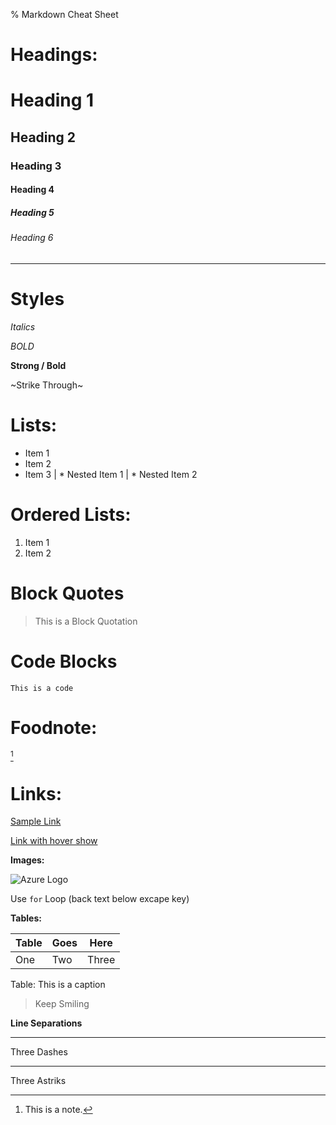 % Markdown Cheat Sheet

# Headings:

# Heading 1
## Heading 2
### Heading 3
#### Heading 4
##### Heading 5
###### Heading 6


---

# Styles

_Italics_

*BOLD*

**Strong / Bold**

~Strike Through~

<!-- UL -->
# Lists:

* Item 1
* Item 2
* Item 3
| * Nested Item 1
| * Nested Item 2


# Ordered Lists:

1. Item 1
2. Item 2


<!-- Blockquote -->

# Block Quotes

> This is a Block Quotation 

# Code Blocks

```
This is a code
```

# Foodnote:

[^Note]

[^Note]: This is a note.

# Links:

[Sample Link](https://samplelink.com)

[Link with hover show](https://google.com "Send to Google")

**Images:**

![Azure Logo](https://estradaci.com/wp-content/uploads/2018/05/Azure-Logo-1024x752.jpg)

Use `for` Loop (back text below excape key)

**Tables:**

|Table|Goes|Here|
|---|---|---|
|One|Two|Three|

Table: This is a caption


>Keep Smiling



**Line Separations**

--- 
Three Dashes

***
Three Astriks 
